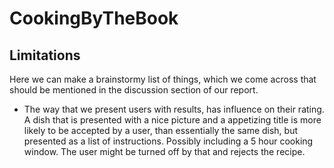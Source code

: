 # CookingByTheBook

## Limitations 
Here we can make a brainstormy list of things, which we come across that should be mentioned in the discussion section of our report. 

 - The way that we present users with results, has influence on their rating. A dish that is presented with a nice picture and a appetizing title is more likely to be accepted by a user, than essentially the same dish, but presented as a list of instructions. Possibly including a 5 hour cooking window. The user might be turned off by that and rejects the recipe. 
